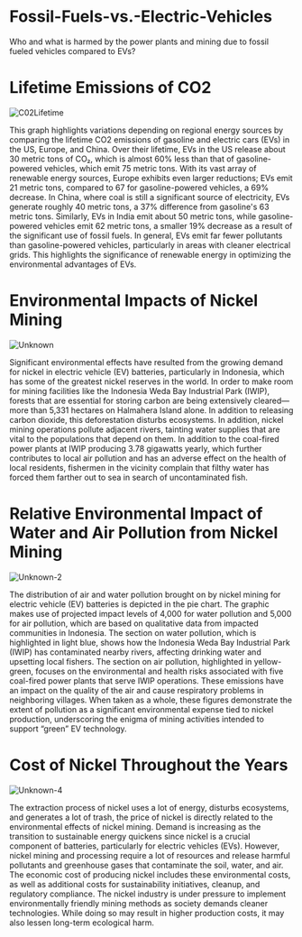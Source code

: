 # Fossil-Fuels-vs.-Electric-Vehicles
Who and what is harmed by the power plants and mining due to fossil fueled vehicles compared to EVs?

# Lifetime Emissions of CO2

![C02Lifetime](https://github.com/user-attachments/assets/fbc4012a-4702-4c87-bb07-8c39ff98edb3)


This graph highlights variations depending on regional energy sources by comparing the lifetime CO2 emissions of gasoline and electric cars (EVs) in the US, Europe, and China. Over their lifetime, EVs in the US release about 30 metric tons of CO₂, which is almost 60% less than that of gasoline-powered vehicles, which emit 75 metric tons. With its vast array of renewable energy sources, Europe exhibits even larger reductions; EVs emit 21 metric tons, compared to 67 for gasoline-powered vehicles, a 69% decrease. In China, where coal is still a significant source of electricity, EVs generate roughly 40 metric tons, a 37% difference from gasoline's 63 metric tons. Similarly, EVs in India emit about 50 metric tons, while gasoline-powered vehicles emit 62 metric tons, a smaller 19% decrease as a result of the significant use of fossil fuels. In general, EVs emit far fewer pollutants than gasoline-powered vehicles, particularly in areas with cleaner electrical grids. This highlights the significance of renewable energy in optimizing the environmental advantages of EVs.

# Environmental Impacts of Nickel Mining

![Unknown](https://github.com/user-attachments/assets/1702de46-e88e-499c-aa49-7c58e1a0ca72)


Significant environmental effects have resulted from the growing demand for nickel in electric vehicle (EV) batteries, particularly in Indonesia, which has some of the greatest nickel reserves in the world. In order to make room for mining facilities like the Indonesia Weda Bay Industrial Park (IWIP), forests that are essential for storing carbon are being extensively cleared—more than 5,331 hectares on Halmahera Island alone. In addition to releasing carbon dioxide, this deforestation disturbs ecosystems. In addition, nickel mining operations pollute adjacent rivers, tainting water supplies that are vital to the populations that depend on them. In addition to the coal-fired power plants at IWIP producing 3.78 gigawatts yearly, which further contributes to local air pollution and has an adverse effect on the health of local residents, fishermen in the vicinity complain that filthy water has forced them farther out to sea in search of uncontaminated fish.

# Relative Environmental Impact of Water and Air Pollution from Nickel Mining

![Unknown-2](https://github.com/user-attachments/assets/9054d8be-fa49-4627-a902-24d9a7fe0ffa)

The distribution of air and water pollution brought on by nickel mining for electric vehicle (EV) batteries is depicted in the pie chart. The graphic makes use of projected impact levels of 4,000 for water pollution and 5,000 for air pollution, which are based on qualitative data from impacted communities in Indonesia. The section on water pollution, which is highlighted in light blue, shows how the Indonesia Weda Bay Industrial Park (IWIP) has contaminated nearby rivers, affecting drinking water and upsetting local fishers. The section on air pollution, highlighted in yellow-green, focuses on the environmental and health risks associated with five coal-fired power plants that serve IWIP operations. These emissions have an impact on the quality of the air and cause respiratory problems in neighboring villages. When taken as a whole, these figures demonstrate the extent of pollution as a significant environmental expense tied to nickel production, underscoring the enigma of mining activities intended to support “green” EV technology.

# Cost of Nickel Throughout the Years

![Unknown-4](https://github.com/user-attachments/assets/bb2ca57a-20e5-4ddb-a384-d5c503b9f2ac)


The extraction process of nickel uses a lot of energy, disturbs ecosystems, and generates a lot of trash, the price of nickel is directly related to the environmental effects of nickel mining. Demand is increasing as the transition to sustainable energy quickens since nickel is a crucial component of batteries, particularly for electric vehicles (EVs). However, nickel mining and processing require a lot of resources and release harmful pollutants and greenhouse gases that contaminate the soil, water, and air. The economic cost of producing nickel includes these environmental costs, as well as additional costs for sustainability initiatives, cleanup, and regulatory compliance. The nickel industry is under pressure to implement environmentally friendly mining methods as society demands cleaner technologies. While doing so may result in higher production costs, it may also lessen long-term ecological harm.

